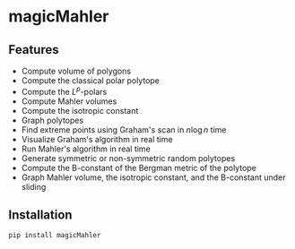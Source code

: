 # magicMahler

## Features

- Compute volume of polygons
- Compute the classical polar polytope
- Compute the $L^p$-polars
- Compute Mahler volumes
- Compute the isotropic constant 
- Graph polytopes
- Find extreme points using Graham's scan in $n\log n$ time 
- Visualize Graham's algorithm in real time
- Run Mahler's algorithm in real time 
- Generate symmetric or non-symmetric random polytopes
- Compute the B-constant of the Bergman metric of the polytope
- Graph Mahler volume, the isotropic constant, and the B-constant under sliding


## Installation 

```bash
pip install magicMahler
